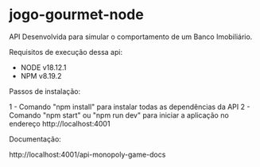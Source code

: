 # jogo-gourmet-node

API Desenvolvida para simular o comportamento de um Banco Imobiliário.

Requisitos de execução dessa api:
- NODE v18.12.1
- NPM v8.19.2

Passos de instalação:

1 - Comando "npm install" para instalar todas as dependências da API
2 - Comando "npm start" ou "npm run dev" para iniciar a aplicação no endereço http://localhost:4001

Documentação:

http://localhost:4001/api-monopoly-game-docs